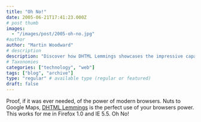 ```yaml
---
title: "Oh No!"
date: 2005-06-21T17:41:23.000Z
# post thumb
images:
  - "/images/post/2005-oh-no.jpg"
#author
author: "Martin Woodward"
# description
description: "Discover how DHTML Lemmings showcases the impressive capabilities of modern browsers, outshining Google Maps in the process."
# Taxonomies
categories: ["technology", "web"]
tags: ["blog", "archive"]
type: "regular" # available type (regular or featured)
draft: false
---
```


Proof, if it was ever needed, of the power of modern browsers. Nuts to Google Maps, [DHTML Lemmings](http://193.151.73.87/games/lemmings/index.html) is the perfect use of your browsers power. This works for me in Firefox 1.0 and IE 5.5. Oh No!
